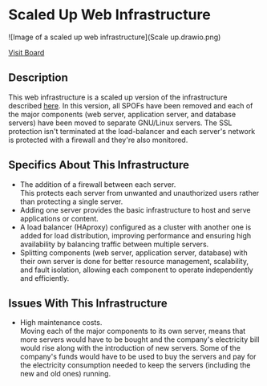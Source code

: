 # Scaled Up Web Infrastructure

![Image of a scaled up web infrastructure](Scale up.drawio.png)

[Visit Board](https://app.diagrams.net/#G1w6--OQduZZvPY0vNbegC6fDrjU68-0MU)

## Description

This web infrastructure is a scaled up version of the infrastructure described [here](2-secured_and_monitored_web_infrastructure.md). In this version, all SPOFs have been removed and each of the major components (web server, application server, and database servers) have been moved to separate GNU/Linux servers. The SSL protection isn't terminated at the load-balancer and each server's network is protected with a firewall and they're also monitored.

## Specifics About This Infrastructure

- The addition of a firewall between each server.<br/>This protects each server from unwanted and unauthorized users rather than protecting a single server.
- Adding one server provides the basic infrastructure to host and serve applications or content.
- A load balancer (HAproxy) configured as a cluster with another one is added for load distribution, improving performance and ensuring high availability by balancing traffic between multiple servers.
- Splitting components (web server, application server, database) with their own server is done for better resource management, scalability, and fault isolation, allowing each component to operate independently and efficiently.

## Issues With This Infrastructure

- High maintenance costs.<br/>Moving each of the major components to its own server, means that more servers would have to be bought and the company's electricity bill would rise along with the introduction of new servers. Some of the company's funds would have to be used to buy the servers and pay for the electricity consumption needed to keep the servers (including the new and old ones) running.
